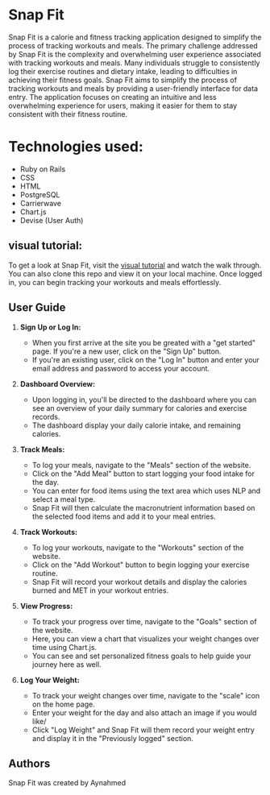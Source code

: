 # Snap Fit

Snap Fit is a calorie and fitness tracking application designed to simplify the process of tracking workouts and meals. The primary challenge addressed by Snap Fit is the complexity and overwhelming user experience associated with tracking workouts and meals. Many individuals struggle to consistently log their exercise routines and dietary intake, leading to difficulties in achieving their fitness goals. Snap Fit aims to simplify the process of tracking workouts and meals by providing a user-friendly interface for data entry. The application focuses on creating an intuitive and less overwhelming experience for users, making it easier for them to stay consistent with their fitness routine.


# **Technologies used:**
-   Ruby on Rails
-   CSS
-   HTML
-   PostgreSQL
-   Carrierwave 
-   Chart.js
-   Devise (User Auth) 

## visual tutorial:
To get a look at Snap Fit, visit the [visual tutorial](https://youtu.be/7Nb-N5wHuVI) and watch the walk through. You can also clone this repo and view it on your local machine. Once logged in, you can begin tracking your workouts and meals effortlessly.

## User Guide 

1.  **Sign Up or Log In:**
    
    -   When you first arrive at the site you be greated with a "get started" page. If you're a new user, click on the "Sign Up" button.
    -   If you're an existing user, click on the "Log In" button and enter your email address and password to access your account.
    
2.  **Dashboard Overview:**
    
    -   Upon logging in, you'll be directed to the dashboard where you can see an overview of your daily summary for calories and exercise records.
    -   The dashboard  display your daily calorie intake, and remaining calories.

3.  **Track Meals:**
    -   To log your meals, navigate to the "Meals" section of the website.
    -   Click on the "Add Meal" button to start logging your food intake for the day.
    -   You can enter for food items using the text area which uses NLP and select a meal type.
    -   Snap Fit will then calculate the macronutrient information based on the selected food items and add it to your meal entries.

4.  **Track Workouts:**
    
    -   To log your workouts, navigate to the "Workouts" section of the website.
    -   Click on the "Add Workout" button to begin logging your exercise routine.
    -   Snap Fit will record your workout details and display the calories burned   and MET in your workout entries.

5.  **View Progress:**
    -   To track your progress over time, navigate to the "Goals" section of the website.
    -   Here, you can view a chart that visualizes your weight changes over time using Chart.js.
    - You can see and set personalized fitness goals to help guide your journey here as well.

6.  **Log Your Weight:**
     -   To track your weight changes over time, navigate to the "scale" icon on the home page.
    -   Enter your weight for the day and also attach an image if you would like/ 
    -   Click "Log Weight"  and Snap Fit will them record your weight entry and display it in the "Previously logged" section.

 ## Authors

Snap Fit was created by Aynahmed
